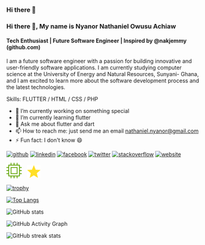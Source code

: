 ### Hi there 👋

### Hi there 👋, My name is Nyanor Nathaniel Owusu Achiaw
#### Tech Enthusiast | Future Software Engineer | Inspired by @nakjemmy (github.com)



I am a future software engineer with a passion for building innovative and user-friendly software applications. I am currently studying computer science at the University of Energy and Natural Resources, Sunyani- Ghana, and I am excited to learn more about the software development process and the latest technologies.

Skills: FLUTTER / HTML / CSS / PHP

- 🔭 I’m currently working on something special 
- 🌱 I’m currently learning flutter 
- 💬 Ask me about flutter and dart 
- 📫 How to reach me: just send me an email nathaniel.nyanor@gmail.com 
- ⚡ Fun fact: I don't know 😄 


[<img src='https://cdn.jsdelivr.net/npm/simple-icons@3.0.1/icons/github.svg' alt='github' height='40'>](https://github.com/nathaniel-nyanor)  [<img src='https://cdn.jsdelivr.net/npm/simple-icons@3.0.1/icons/linkedin.svg' alt='linkedin' height='40'>](https://www.linkedin.com/in/nathaniel-nyanor/)  [<img src='https://cdn.jsdelivr.net/npm/simple-icons@3.0.1/icons/facebook.svg' alt='facebook' height='40'>](https://www.facebook.com/abrantepakofi.wusu)  [<img src='https://cdn.jsdelivr.net/npm/simple-icons@3.0.1/icons/twitter.svg' alt='twitter' height='40'>](https://twitter.com/owusu_natbongo)  [<img src='https://cdn.jsdelivr.net/npm/simple-icons@3.0.1/icons/stackoverflow.svg' alt='stackoverflow' height='40'>](https://stackoverflow.com/users/22287903)  [<img src='https://cdn.jsdelivr.net/npm/simple-icons@3.0.1/icons/icloud.svg' alt='website' height='40'>](zedertechnologies.com)  

<a href='https://docs.github.com/en/developers'><img src='https://raw.githubusercontent.com/acervenky/animated-github-badges/master/assets/devbadge.gif' width='40' height='40'></a> <a href='https://stars.github.com/'><img src='https://raw.githubusercontent.com/acervenky/animated-github-badges/master/assets/starbadge.gif' width='35' height='35'></a> 

[![trophy](https://github-profile-trophy.vercel.app/?username=nathaniel-nyanor)](https://github.com/ryo-ma/github-profile-trophy)

[![Top Langs](https://github-readme-stats.vercel.app/api/top-langs/?username=nathaniel-nyanor)](https://github.com/anuraghazra/github-readme-stats)

![GitHub stats](https://github-readme-stats.vercel.app/api?username=nathaniel-nyanor&show_icons=true)  

![GitHub Activity Graph](https://activity-graph.herokuapp.com/graph?username=nathaniel-nyanor)  

![GitHub streak stats](https://streak-stats.demolab.com/?user=nathaniel-nyanor)  



<!--
**nathaniel-nyanor/nathaniel-nyanor** is a ✨ _special_ ✨ repository because its `README.md` (this file) appears on your GitHub profile.

Here are some ideas to get you started:

- 🔭 I’m currently working on ...
- 🌱 I’m currently learning ...
- 👯 I’m looking to collaborate on ...
- 🤔 I’m looking for help with ...
- 💬 Ask me about ...
- 📫 How to reach me: ...
- 😄 Pronouns: ...
- ⚡ Fun fact: ...
-->
